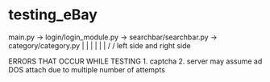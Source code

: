 # testing_eBay


main.py -> login/login_module.py -> searchbar/searchbar.py -> category/category.py
                                                |                        |
                                                |                        |
                                                |                        |
                                               \/                       \/
                                                                left side and right side




ERRORS THAT OCCUR WHILE TESTING
    1. captcha
    2. server may assume ad DOS attach due to multiple number of attempts